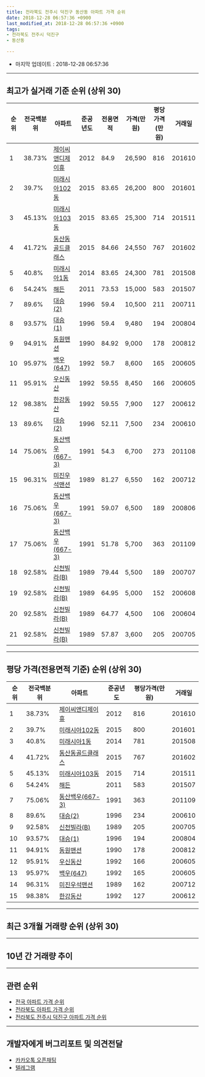 ```yaml
---
title: 전라북도 전주시 덕진구 동산동 아파트 가격 순위
date: 2018-12-28 06:57:36 +0900
last_modified_at: 2018-12-28 06:57:36 +0900
tags:
- 전라북도 전주시 덕진구
- 동산동

---
```


* 마지막 업데이트 : 2018-12-28 06:57:36

---

## 최고가 실거래 기준 순위 (상위 30)


|순위|전국백분위|아파트|준공년도|전용면적|가격(만원)|평당가격(만원)|거래일|
|---|---|---|---|---|---|---|---|
|1|38.73%|[제이씨앤디제이휴](https://search.naver.com/search.naver?query=%EC%A0%84%EB%9D%BC%EB%B6%81%EB%8F%84+%EC%A0%84%EC%A3%BC%EC%8B%9C+%EB%8D%95%EC%A7%84%EA%B5%AC+%EB%8F%99%EC%82%B0%EB%8F%99+%EC%A0%9C%EC%9D%B4%EC%94%A8%EC%95%A4%EB%94%94%EC%A0%9C%EC%9D%B4%ED%9C%B4)|2012|84.9|26,590|816|201610|
|2|39.7%|[미래시아102동](https://search.naver.com/search.naver?query=%EC%A0%84%EB%9D%BC%EB%B6%81%EB%8F%84+%EC%A0%84%EC%A3%BC%EC%8B%9C+%EB%8D%95%EC%A7%84%EA%B5%AC+%EB%8F%99%EC%82%B0%EB%8F%99+%EB%AF%B8%EB%9E%98%EC%8B%9C%EC%95%84102%EB%8F%99)|2015|83.65|26,200|800|201601|
|3|45.13%|[미래시아103동](https://search.naver.com/search.naver?query=%EC%A0%84%EB%9D%BC%EB%B6%81%EB%8F%84+%EC%A0%84%EC%A3%BC%EC%8B%9C+%EB%8D%95%EC%A7%84%EA%B5%AC+%EB%8F%99%EC%82%B0%EB%8F%99+%EB%AF%B8%EB%9E%98%EC%8B%9C%EC%95%84103%EB%8F%99)|2015|83.65|25,300|714|201511|
|4|41.72%|[동산동골드클래스](https://search.naver.com/search.naver?query=%EC%A0%84%EB%9D%BC%EB%B6%81%EB%8F%84+%EC%A0%84%EC%A3%BC%EC%8B%9C+%EB%8D%95%EC%A7%84%EA%B5%AC+%EB%8F%99%EC%82%B0%EB%8F%99+%EB%8F%99%EC%82%B0%EB%8F%99%EA%B3%A8%EB%93%9C%ED%81%B4%EB%9E%98%EC%8A%A4)|2015|84.66|24,550|767|201602|
|5|40.8%|[미래시아1동](https://search.naver.com/search.naver?query=%EC%A0%84%EB%9D%BC%EB%B6%81%EB%8F%84+%EC%A0%84%EC%A3%BC%EC%8B%9C+%EB%8D%95%EC%A7%84%EA%B5%AC+%EB%8F%99%EC%82%B0%EB%8F%99+%EB%AF%B8%EB%9E%98%EC%8B%9C%EC%95%841%EB%8F%99)|2014|83.65|24,300|781|201508|
|6|54.24%|[해든](https://search.naver.com/search.naver?query=%EC%A0%84%EB%9D%BC%EB%B6%81%EB%8F%84+%EC%A0%84%EC%A3%BC%EC%8B%9C+%EB%8D%95%EC%A7%84%EA%B5%AC+%EB%8F%99%EC%82%B0%EB%8F%99+%ED%95%B4%EB%93%A0)|2011|73.53|15,000|583|201507|
|7|89.6%|[대승(2)](https://search.naver.com/search.naver?query=%EC%A0%84%EB%9D%BC%EB%B6%81%EB%8F%84+%EC%A0%84%EC%A3%BC%EC%8B%9C+%EB%8D%95%EC%A7%84%EA%B5%AC+%EB%8F%99%EC%82%B0%EB%8F%99+%EB%8C%80%EC%8A%B9%282%29)|1996|59.4|10,500|211|200711|
|8|93.57%|[대승(1)](https://search.naver.com/search.naver?query=%EC%A0%84%EB%9D%BC%EB%B6%81%EB%8F%84+%EC%A0%84%EC%A3%BC%EC%8B%9C+%EB%8D%95%EC%A7%84%EA%B5%AC+%EB%8F%99%EC%82%B0%EB%8F%99+%EB%8C%80%EC%8A%B9%281%29)|1996|59.4|9,480|194|200804|
|9|94.91%|[동원맨션](https://search.naver.com/search.naver?query=%EC%A0%84%EB%9D%BC%EB%B6%81%EB%8F%84+%EC%A0%84%EC%A3%BC%EC%8B%9C+%EB%8D%95%EC%A7%84%EA%B5%AC+%EB%8F%99%EC%82%B0%EB%8F%99+%EB%8F%99%EC%9B%90%EB%A7%A8%EC%85%98)|1990|84.92|9,000|178|200812|
|10|95.97%|[백우(647)](https://search.naver.com/search.naver?query=%EC%A0%84%EB%9D%BC%EB%B6%81%EB%8F%84+%EC%A0%84%EC%A3%BC%EC%8B%9C+%EB%8D%95%EC%A7%84%EA%B5%AC+%EB%8F%99%EC%82%B0%EB%8F%99+%EB%B0%B1%EC%9A%B0%28647%29)|1992|59.7|8,600|165|200605|
|11|95.91%|[우신동산](https://search.naver.com/search.naver?query=%EC%A0%84%EB%9D%BC%EB%B6%81%EB%8F%84+%EC%A0%84%EC%A3%BC%EC%8B%9C+%EB%8D%95%EC%A7%84%EA%B5%AC+%EB%8F%99%EC%82%B0%EB%8F%99+%EC%9A%B0%EC%8B%A0%EB%8F%99%EC%82%B0)|1992|59.55|8,450|166|200605|
|12|98.38%|[한강동산](https://search.naver.com/search.naver?query=%EC%A0%84%EB%9D%BC%EB%B6%81%EB%8F%84+%EC%A0%84%EC%A3%BC%EC%8B%9C+%EB%8D%95%EC%A7%84%EA%B5%AC+%EB%8F%99%EC%82%B0%EB%8F%99+%ED%95%9C%EA%B0%95%EB%8F%99%EC%82%B0)|1992|59.55|7,900|127|200612|
|13|89.6%|[대승(2)](https://search.naver.com/search.naver?query=%EC%A0%84%EB%9D%BC%EB%B6%81%EB%8F%84+%EC%A0%84%EC%A3%BC%EC%8B%9C+%EB%8D%95%EC%A7%84%EA%B5%AC+%EB%8F%99%EC%82%B0%EB%8F%99+%EB%8C%80%EC%8A%B9%282%29)|1996|52.11|7,500|234|200610|
|14|75.06%|[동산백우(667-3)](https://search.naver.com/search.naver?query=%EC%A0%84%EB%9D%BC%EB%B6%81%EB%8F%84+%EC%A0%84%EC%A3%BC%EC%8B%9C+%EB%8D%95%EC%A7%84%EA%B5%AC+%EB%8F%99%EC%82%B0%EB%8F%99+%EB%8F%99%EC%82%B0%EB%B0%B1%EC%9A%B0%28667-3%29)|1991|54.3|6,700|273|201108|
|15|96.31%|[미진우석맨션](https://search.naver.com/search.naver?query=%EC%A0%84%EB%9D%BC%EB%B6%81%EB%8F%84+%EC%A0%84%EC%A3%BC%EC%8B%9C+%EB%8D%95%EC%A7%84%EA%B5%AC+%EB%8F%99%EC%82%B0%EB%8F%99+%EB%AF%B8%EC%A7%84%EC%9A%B0%EC%84%9D%EB%A7%A8%EC%85%98)|1989|81.27|6,550|162|200712|
|16|75.06%|[동산백우(667-3)](https://search.naver.com/search.naver?query=%EC%A0%84%EB%9D%BC%EB%B6%81%EB%8F%84+%EC%A0%84%EC%A3%BC%EC%8B%9C+%EB%8D%95%EC%A7%84%EA%B5%AC+%EB%8F%99%EC%82%B0%EB%8F%99+%EB%8F%99%EC%82%B0%EB%B0%B1%EC%9A%B0%28667-3%29)|1991|59.07|6,500|189|200806|
|17|75.06%|[동산백우(667-3)](https://search.naver.com/search.naver?query=%EC%A0%84%EB%9D%BC%EB%B6%81%EB%8F%84+%EC%A0%84%EC%A3%BC%EC%8B%9C+%EB%8D%95%EC%A7%84%EA%B5%AC+%EB%8F%99%EC%82%B0%EB%8F%99+%EB%8F%99%EC%82%B0%EB%B0%B1%EC%9A%B0%28667-3%29)|1991|51.78|5,700|363|201109|
|18|92.58%|[신천빌라(B)](https://search.naver.com/search.naver?query=%EC%A0%84%EB%9D%BC%EB%B6%81%EB%8F%84+%EC%A0%84%EC%A3%BC%EC%8B%9C+%EB%8D%95%EC%A7%84%EA%B5%AC+%EB%8F%99%EC%82%B0%EB%8F%99+%EC%8B%A0%EC%B2%9C%EB%B9%8C%EB%9D%BC%28B%29)|1989|79.44|5,500|189|200707|
|19|92.58%|[신천빌라(B)](https://search.naver.com/search.naver?query=%EC%A0%84%EB%9D%BC%EB%B6%81%EB%8F%84+%EC%A0%84%EC%A3%BC%EC%8B%9C+%EB%8D%95%EC%A7%84%EA%B5%AC+%EB%8F%99%EC%82%B0%EB%8F%99+%EC%8B%A0%EC%B2%9C%EB%B9%8C%EB%9D%BC%28B%29)|1989|64.95|5,000|152|200608|
|20|92.58%|[신천빌라(B)](https://search.naver.com/search.naver?query=%EC%A0%84%EB%9D%BC%EB%B6%81%EB%8F%84+%EC%A0%84%EC%A3%BC%EC%8B%9C+%EB%8D%95%EC%A7%84%EA%B5%AC+%EB%8F%99%EC%82%B0%EB%8F%99+%EC%8B%A0%EC%B2%9C%EB%B9%8C%EB%9D%BC%28B%29)|1989|64.77|4,500|106|200604|
|21|92.58%|[신천빌라(B)](https://search.naver.com/search.naver?query=%EC%A0%84%EB%9D%BC%EB%B6%81%EB%8F%84+%EC%A0%84%EC%A3%BC%EC%8B%9C+%EB%8D%95%EC%A7%84%EA%B5%AC+%EB%8F%99%EC%82%B0%EB%8F%99+%EC%8B%A0%EC%B2%9C%EB%B9%8C%EB%9D%BC%28B%29)|1989|57.87|3,600|205|200705|


---

## 평당 가격(전용면적 기준) 순위 (상위 30)


|순위|전국백분위|아파트|준공년도|평당가격(만원)|거래일|
|---|---|---|---|---|---|
|1|38.73%|[제이씨앤디제이휴](https://search.naver.com/search.naver?query=%EC%A0%84%EB%9D%BC%EB%B6%81%EB%8F%84+%EC%A0%84%EC%A3%BC%EC%8B%9C+%EB%8D%95%EC%A7%84%EA%B5%AC+%EB%8F%99%EC%82%B0%EB%8F%99+%EC%A0%9C%EC%9D%B4%EC%94%A8%EC%95%A4%EB%94%94%EC%A0%9C%EC%9D%B4%ED%9C%B4)|2012|816|201610|
|2|39.7%|[미래시아102동](https://search.naver.com/search.naver?query=%EC%A0%84%EB%9D%BC%EB%B6%81%EB%8F%84+%EC%A0%84%EC%A3%BC%EC%8B%9C+%EB%8D%95%EC%A7%84%EA%B5%AC+%EB%8F%99%EC%82%B0%EB%8F%99+%EB%AF%B8%EB%9E%98%EC%8B%9C%EC%95%84102%EB%8F%99)|2015|800|201601|
|3|40.8%|[미래시아1동](https://search.naver.com/search.naver?query=%EC%A0%84%EB%9D%BC%EB%B6%81%EB%8F%84+%EC%A0%84%EC%A3%BC%EC%8B%9C+%EB%8D%95%EC%A7%84%EA%B5%AC+%EB%8F%99%EC%82%B0%EB%8F%99+%EB%AF%B8%EB%9E%98%EC%8B%9C%EC%95%841%EB%8F%99)|2014|781|201508|
|4|41.72%|[동산동골드클래스](https://search.naver.com/search.naver?query=%EC%A0%84%EB%9D%BC%EB%B6%81%EB%8F%84+%EC%A0%84%EC%A3%BC%EC%8B%9C+%EB%8D%95%EC%A7%84%EA%B5%AC+%EB%8F%99%EC%82%B0%EB%8F%99+%EB%8F%99%EC%82%B0%EB%8F%99%EA%B3%A8%EB%93%9C%ED%81%B4%EB%9E%98%EC%8A%A4)|2015|767|201602|
|5|45.13%|[미래시아103동](https://search.naver.com/search.naver?query=%EC%A0%84%EB%9D%BC%EB%B6%81%EB%8F%84+%EC%A0%84%EC%A3%BC%EC%8B%9C+%EB%8D%95%EC%A7%84%EA%B5%AC+%EB%8F%99%EC%82%B0%EB%8F%99+%EB%AF%B8%EB%9E%98%EC%8B%9C%EC%95%84103%EB%8F%99)|2015|714|201511|
|6|54.24%|[해든](https://search.naver.com/search.naver?query=%EC%A0%84%EB%9D%BC%EB%B6%81%EB%8F%84+%EC%A0%84%EC%A3%BC%EC%8B%9C+%EB%8D%95%EC%A7%84%EA%B5%AC+%EB%8F%99%EC%82%B0%EB%8F%99+%ED%95%B4%EB%93%A0)|2011|583|201507|
|7|75.06%|[동산백우(667-3)](https://search.naver.com/search.naver?query=%EC%A0%84%EB%9D%BC%EB%B6%81%EB%8F%84+%EC%A0%84%EC%A3%BC%EC%8B%9C+%EB%8D%95%EC%A7%84%EA%B5%AC+%EB%8F%99%EC%82%B0%EB%8F%99+%EB%8F%99%EC%82%B0%EB%B0%B1%EC%9A%B0%28667-3%29)|1991|363|201109|
|8|89.6%|[대승(2)](https://search.naver.com/search.naver?query=%EC%A0%84%EB%9D%BC%EB%B6%81%EB%8F%84+%EC%A0%84%EC%A3%BC%EC%8B%9C+%EB%8D%95%EC%A7%84%EA%B5%AC+%EB%8F%99%EC%82%B0%EB%8F%99+%EB%8C%80%EC%8A%B9%282%29)|1996|234|200610|
|9|92.58%|[신천빌라(B)](https://search.naver.com/search.naver?query=%EC%A0%84%EB%9D%BC%EB%B6%81%EB%8F%84+%EC%A0%84%EC%A3%BC%EC%8B%9C+%EB%8D%95%EC%A7%84%EA%B5%AC+%EB%8F%99%EC%82%B0%EB%8F%99+%EC%8B%A0%EC%B2%9C%EB%B9%8C%EB%9D%BC%28B%29)|1989|205|200705|
|10|93.57%|[대승(1)](https://search.naver.com/search.naver?query=%EC%A0%84%EB%9D%BC%EB%B6%81%EB%8F%84+%EC%A0%84%EC%A3%BC%EC%8B%9C+%EB%8D%95%EC%A7%84%EA%B5%AC+%EB%8F%99%EC%82%B0%EB%8F%99+%EB%8C%80%EC%8A%B9%281%29)|1996|194|200804|
|11|94.91%|[동원맨션](https://search.naver.com/search.naver?query=%EC%A0%84%EB%9D%BC%EB%B6%81%EB%8F%84+%EC%A0%84%EC%A3%BC%EC%8B%9C+%EB%8D%95%EC%A7%84%EA%B5%AC+%EB%8F%99%EC%82%B0%EB%8F%99+%EB%8F%99%EC%9B%90%EB%A7%A8%EC%85%98)|1990|178|200812|
|12|95.91%|[우신동산](https://search.naver.com/search.naver?query=%EC%A0%84%EB%9D%BC%EB%B6%81%EB%8F%84+%EC%A0%84%EC%A3%BC%EC%8B%9C+%EB%8D%95%EC%A7%84%EA%B5%AC+%EB%8F%99%EC%82%B0%EB%8F%99+%EC%9A%B0%EC%8B%A0%EB%8F%99%EC%82%B0)|1992|166|200605|
|13|95.97%|[백우(647)](https://search.naver.com/search.naver?query=%EC%A0%84%EB%9D%BC%EB%B6%81%EB%8F%84+%EC%A0%84%EC%A3%BC%EC%8B%9C+%EB%8D%95%EC%A7%84%EA%B5%AC+%EB%8F%99%EC%82%B0%EB%8F%99+%EB%B0%B1%EC%9A%B0%28647%29)|1992|165|200605|
|14|96.31%|[미진우석맨션](https://search.naver.com/search.naver?query=%EC%A0%84%EB%9D%BC%EB%B6%81%EB%8F%84+%EC%A0%84%EC%A3%BC%EC%8B%9C+%EB%8D%95%EC%A7%84%EA%B5%AC+%EB%8F%99%EC%82%B0%EB%8F%99+%EB%AF%B8%EC%A7%84%EC%9A%B0%EC%84%9D%EB%A7%A8%EC%85%98)|1989|162|200712|
|15|98.38%|[한강동산](https://search.naver.com/search.naver?query=%EC%A0%84%EB%9D%BC%EB%B6%81%EB%8F%84+%EC%A0%84%EC%A3%BC%EC%8B%9C+%EB%8D%95%EC%A7%84%EA%B5%AC+%EB%8F%99%EC%82%B0%EB%8F%99+%ED%95%9C%EA%B0%95%EB%8F%99%EC%82%B0)|1992|127|200612|


---

## 최근 3개월 거래량 순위 (상위 30)


<div style="width:100%;">
    <canvas id="deal_count_ranking" height="250"></canvas>
</div>


<script>
new Chart(document.getElementById("deal_count_ranking"), {
    type: 'horizontalBar',
    data: {
        labels: ['우신동산', '동산동골드클래스', '백우(647)', '한강동산', '동산백우(667-3)', '미진우석맨션', '해든', '미래시아103동'],
        datasets: [{
            label: '실거래 수',
            data: [4, 3, 1, 1, 1, 1, 1, 1],
            borderColor: "rgba(255, 0, 128, 1)",
            backgroundColor: "rgba(255, 0, 128, 0.5)",
            fill: false,
        }]
    },
    options: {
        responsive: true,
        title: {
            display: true,
            text: '최근 3개월 거래량 순위'
        },
        tooltips: {
            mode: 'index',
            intersect: false,
            callbacks: {
                title: function(tooltipItems, data) {
                    return "실거래 수:";
                },
                label: function(tooltipItem, data) {
                    return data.labels[tooltipItem.index] + ": " + tooltipItem.xLabel;
                }
            }
        },
        hover: {
            mode: 'nearest',
            intersect: true
        },
        scales: {
            xAxes: [{
                display: true,
                scaleLabel: {
                    display: true,
                    labelString: '실거래 수'
                },
                ticks: {
                    suggestedMin: 0,
                }
            }],
            yAxes: [{
                display: true,
                ticks: {
                    autoSkip: false,
                    callback: function(value, index, values) {
                        if (value.length > 15)
                            return value.substr(0, 13) + "...";
                        else
                            return value;
                    }
                },
                scaleLabel: {
                    display: false,
                }
            }]
        }
    }
});

</script>


---

## 10년 간 거래량 추이


<div style="width:100%;">
    <canvas id="deal_progress" height="250"></canvas>
</div>

<script>
new Chart(document.getElementById("deal_progress"), {
    type: 'line',
    data: {
        labels: ['200812','200901','200902','200903','200904','200905','200906','200907','200908','200909','200910','200911','200912','201001','201002','201003','201004','201005','201006','201007','201008','201009','201010','201011','201012','201101','201102','201103','201104','201105','201106','201107','201108','201109','201110','201111','201112','201201','201202','201203','201204','201205','201206','201207','201208','201209','201210','201211','201212','201301','201302','201303','201304','201305','201306','201307','201308','201309','201310','201311','201312','201401','201402','201403','201404','201405','201406','201407','201408','201409','201410','201411','201412','201501','201502','201503','201504','201505','201506','201507','201508','201509','201510','201511','201512','201601','201602','201603','201604','201605','201606','201607','201608','201609','201610','201611','201612','201701','201702','201703','201704','201705','201706','201707','201708','201709','201710','201711','201712','201801','201802','201803','201804','201805','201806','201807','201808','201809','201810','201811','201812'],
        datasets: [{
            label: '실거래 수',
            pointRadius: 1,
            data: [9, 3, 13, 15, 9, 11, 8, 12, 11, 5, 12, 10, 5, 7, 4, 12, 11, 8, 3, 7, 12, 4, 10, 6, 9, 7, 7, 9, 11, 7, 8, 10, 7, 10, 8, 7, 8, 10, 8, 13, 2, 1, 4, 6, 3, 5, 5, 6, 10, 1, 7, 12, 8, 12, 11, 2, 7, 6, 9, 6, 12, 8, 11, 7, 6, 12, 6, 3, 7, 14, 7, 10, 8, 12, 10, 13, 6, 13, 11, 14, 33, 9, 10, 7, 10, 11, 13, 17, 17, 15, 12, 13, 11, 14, 12, 7, 8, 13, 14, 12, 6, 8, 11, 6, 12, 6, 11, 14, 6, 9, 10, 14, 5, 13, 7, 12, 5, 5, 8, 4, 1],
            borderColor: "rgba(255, 201, 14, 1)",
            backgroundColor: "rgba(255, 201, 14, 0.5)",
            fill: true,
        }]
    },
    options: {
        responsive: true,
        title: {
            display: true,
            text: '10년간 거래량 추이'
        },
        tooltips: {
            mode: 'index',
            intersect: false,
        },
        hover: {
            mode: 'nearest',
            intersect: true
        },
        scales: {
            xAxes: [{
                display: true,
                scaleLabel: {
                    display: true,
                    labelString: '년/월'
                }
            }],
            yAxes: [{
                display: true,
                ticks: {
                    suggestedMin: 0,
                },
                scaleLabel: {
                    display: true,
                    labelString: '실거래 수'
                }
            }]
        }
    }
});

</script>


---

## 관련 순위

- [전국 아파트 가격 순위](https://inasie.github.io/apt-ranking/전국)
- [전라북도 아파트 가격 순위](https://inasie.github.io/apt-ranking/전라북도)
- [전라북도 전주시 덕진구 아파트 가격 순위](https://inasie.github.io/apt-ranking/전라북도-전주시-덕진구)


---

## 개발자에게 버그리포트 및 의견전달

- [카카오톡 오픈채팅](https://open.kakao.com/o/gLJUAP4)
- [텔레그램](https://t.me/inasie)

